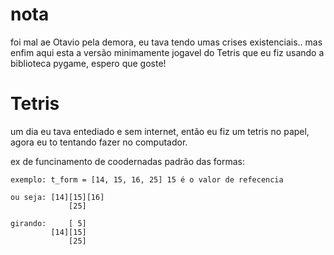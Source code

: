 # nota 

foi mal ae Otavio pela demora, eu tava tendo umas crises existenciais..
mas enfim aqui esta a versão minimamente jogavel do Tetris que eu fiz usando a biblioteca pygame, espero que goste!

# Tetris
um dia eu tava entediado e sem internet, então eu fiz um tetris no papel, agora eu to tentando fazer no computador.

ex de funcinamento de coodernadas padrão das formas:

    exemplo: t_form = [14, 15, 16, 25] 15 é o valor de refecencia
    
    ou seja: [14][15][16] 
                 [25]
    
    girando:     [ 5]
             [14][15]
                 [25]                 

